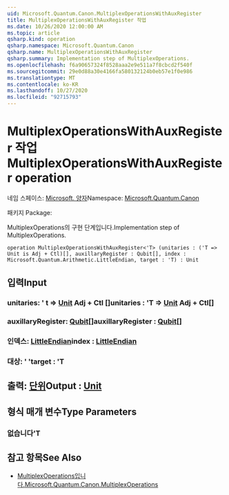 ```yaml
---
uid: Microsoft.Quantum.Canon.MultiplexOperationsWithAuxRegister
title: MultiplexOperationsWithAuxRegister 작업
ms.date: 10/26/2020 12:00:00 AM
ms.topic: article
qsharp.kind: operation
qsharp.namespace: Microsoft.Quantum.Canon
qsharp.name: MultiplexOperationsWithAuxRegister
qsharp.summary: Implementation step of MultiplexOperations.
ms.openlocfilehash: f6a90657324f8528aaa2e9e511a7f8cbcd2f540f
ms.sourcegitcommit: 29e0d88a30e4166fa580132124b0eb57e1f0e986
ms.translationtype: MT
ms.contentlocale: ko-KR
ms.lasthandoff: 10/27/2020
ms.locfileid: "92715793"
---
```

# <a name="multiplexoperationswithauxregister-operation"></a><span data-ttu-id="f022a-102">MultiplexOperationsWithAuxRegister 작업</span><span class="sxs-lookup"><span data-stu-id="f022a-102">MultiplexOperationsWithAuxRegister operation</span></span>

<span data-ttu-id="f022a-103">네임 스페이스: [Microsoft. 양자](xref:Microsoft.Quantum.Canon)</span><span class="sxs-lookup"><span data-stu-id="f022a-103">Namespace: [Microsoft.Quantum.Canon](xref:Microsoft.Quantum.Canon)</span></span>

<span data-ttu-id="f022a-104">패키지 [](https://nuget.org/packages/)</span><span class="sxs-lookup"><span data-stu-id="f022a-104">Package: [](https://nuget.org/packages/)</span></span>


<span data-ttu-id="f022a-105">MultiplexOperations의 구현 단계입니다.</span><span class="sxs-lookup"><span data-stu-id="f022a-105">Implementation step of MultiplexOperations.</span></span>

```qsharp
operation MultiplexOperationsWithAuxRegister<'T> (unitaries : ('T => Unit is Adj + Ctl)[], auxillaryRegister : Qubit[], index : Microsoft.Quantum.Arithmetic.LittleEndian, target : 'T) : Unit
```


## <a name="input"></a><span data-ttu-id="f022a-106">입력</span><span class="sxs-lookup"><span data-stu-id="f022a-106">Input</span></span>

### <a name="unitaries--t--unit-adj--ctl"></a><span data-ttu-id="f022a-107">unitaries: ' t => [Unit](xref:microsoft.quantum.lang-ref.unit) Adj + Ctl []</span><span class="sxs-lookup"><span data-stu-id="f022a-107">unitaries : 'T => [Unit](xref:microsoft.quantum.lang-ref.unit) Adj + Ctl[]</span></span>




### <a name="auxillaryregister--qubit"></a><span data-ttu-id="f022a-108">auxillaryRegister: [Qubit](xref:microsoft.quantum.lang-ref.qubit)[]</span><span class="sxs-lookup"><span data-stu-id="f022a-108">auxillaryRegister : [Qubit](xref:microsoft.quantum.lang-ref.qubit)[]</span></span>




### <a name="index--littleendian"></a><span data-ttu-id="f022a-109">인덱스: [LittleEndian](xref:Microsoft.Quantum.Arithmetic.LittleEndian)</span><span class="sxs-lookup"><span data-stu-id="f022a-109">index : [LittleEndian](xref:Microsoft.Quantum.Arithmetic.LittleEndian)</span></span>




### <a name="target--t"></a><span data-ttu-id="f022a-110">대상: ' '</span><span class="sxs-lookup"><span data-stu-id="f022a-110">target : 'T</span></span>





## <a name="output--unit"></a><span data-ttu-id="f022a-111">출력: [단위](xref:microsoft.quantum.lang-ref.unit)</span><span class="sxs-lookup"><span data-stu-id="f022a-111">Output : [Unit](xref:microsoft.quantum.lang-ref.unit)</span></span>



## <a name="type-parameters"></a><span data-ttu-id="f022a-112">형식 매개 변수</span><span class="sxs-lookup"><span data-stu-id="f022a-112">Type Parameters</span></span>

### <a name="t"></a><span data-ttu-id="f022a-113">없습니다</span><span class="sxs-lookup"><span data-stu-id="f022a-113">'T</span></span>



## <a name="see-also"></a><span data-ttu-id="f022a-114">참고 항목</span><span class="sxs-lookup"><span data-stu-id="f022a-114">See Also</span></span>

- [<span data-ttu-id="f022a-115">MultiplexOperations입니다.</span><span class="sxs-lookup"><span data-stu-id="f022a-115">Microsoft.Quantum.Canon.MultiplexOperations</span></span>](xref:Microsoft.Quantum.Canon.MultiplexOperations)